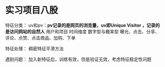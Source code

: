 # 实习项目八股
特征分类：
uv和pv：**pv记录的是网页的浏览量，uv即Unique Visitor ，记录的是访问网站的自然人**
用户和项目
时间维度
数字型与概率型
曝光、点击、分享、评论、点赞、点击商品、加购、下单

特征处理：
稠密特征平滑方法

遇到问题：
加入新特征后，训练有效，但是验证无效，考虑特征稳定性问题
<!--stackedit_data:
eyJoaXN0b3J5IjpbLTc1ODkwMjQ0OCwtMjYwMzEyMjYxLDE4Mj
I0MDgwODMsLTE5Mzk2MzAwNzRdfQ==
-->